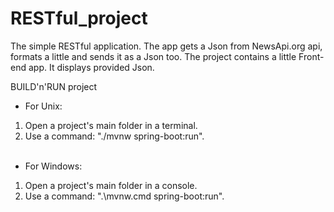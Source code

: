 # RESTful_project

The simple RESTful application. The app gets a Json from NewsApi.org api, formats a little and sends it as a Json too.
The project contains a little Front-end app. It displays provided Json.

BUILD'n'RUN project<br/>
- For Unix:<br/>
1) Open a project's main folder in a terminal.<br/>
2) Use a command: "./mvnw spring-boot:run".
<br/><br/>

- For Windows:<br/>
1) Open a project's main folder in a console.<br/>
2) Use a command: ".\mvnw.cmd spring-boot:run".
